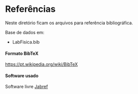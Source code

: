 # Referências

Neste diretório ficam os arquivos para referência bibliográfica.

Base de dados em:

- LabFisica.bib


#### Formato BibTeX

https://pt.wikipedia.org/wiki/BibTeX


#### Software usado

Software livre [Jabref](http://www.jabref.org/)